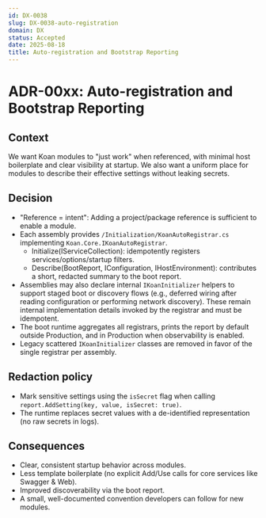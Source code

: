 ```yaml
---
id: DX-0038
slug: DX-0038-auto-registration
domain: DX
status: Accepted
date: 2025-08-18
title: Auto-registration and Bootstrap Reporting
---
```

 
# ADR-00xx: Auto-registration and Bootstrap Reporting

## Context
We want Koan modules to "just work" when referenced, with minimal host boilerplate and clear visibility at startup. We also want a uniform place for modules to describe their effective settings without leaking secrets.

## Decision
- "Reference = intent": Adding a project/package reference is sufficient to enable a module.
- Each assembly provides `/Initialization/KoanAutoRegistrar.cs` implementing `Koan.Core.IKoanAutoRegistrar`.
  - Initialize(IServiceCollection): idempotently registers services/options/startup filters.
  - Describe(BootReport, IConfiguration, IHostEnvironment): contributes a short, redacted summary to the boot report.
- Assemblies may also declare internal `IKoanInitializer` helpers to support staged boot or discovery flows (e.g., deferred wiring after reading configuration or performing network discovery). These remain internal implementation details invoked by the registrar and must be idempotent.
- The boot runtime aggregates all registrars, prints the report by default outside Production, and in Production when observability is enabled.
- Legacy scattered `IKoanInitializer` classes are removed in favor of the single registrar per assembly.

## Redaction policy
- Mark sensitive settings using the `isSecret` flag when calling `report.AddSetting(key, value, isSecret: true)`.
- The runtime replaces secret values with a de-identified representation (no raw secrets in logs).

## Consequences
- Clear, consistent startup behavior across modules.
- Less template boilerplate (no explicit Add/Use calls for core services like Swagger & Web).
- Improved discoverability via the boot report.
- A small, well-documented convention developers can follow for new modules.
